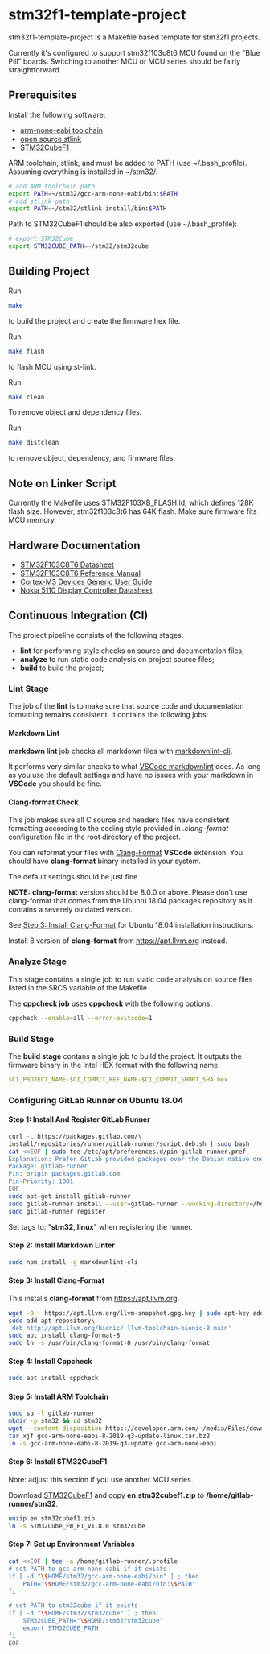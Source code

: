 # stm32f1-template-project

stm32f1-template-project is a Makefile based template for stm32f1 projects.

Currently it's configured to support stm32f103c8t6 MCU found on
the "Blue Pill" boards. Switching to another MCU or MCU series should be
fairly straightforward.

## Prerequisites

Install the following software:

- [arm-none-eabi toolchain](
    https://developer.arm.com/tools-and-software/open-source-software/developer-tools/gnu-toolchain/gnu-rm/downloads)
- [open source stlink](<https://github.com/texane/stlink>)
- [STM32CubeF1](
    <https://www.st.com/en/embedded-software/stm32cubef1.html>)

ARM toolchain, stlink, and must be added to PATH (use ~/.bash_profile).
Assuming everything is installed in ~/stm32/:

```bash
# add ARM toolchain path
export PATH=~/stm32/gcc-arm-none-eabi/bin:$PATH
# add stlink path
export PATH=~/stm32/stlink-install/bin:$PATH
```

Path to STM32CubeF1 should be also exported (use ~/.bash_profile):

```bash
# export STM32Cube
export STM32CUBE_PATH=~/stm32/stm32cube
```

## Building Project

Run

```bash
make
```

to build the project and create the firmware hex file.

Run

```bash
make flash
```

to flash MCU using st-link.

Run

```bash
make clean
```

To remove object and dependency files.

Run

```bash
make distclean
```

to remove object, dependency, and firmware files.

## Note on Linker Script

Currently the Makefile uses STM32F103XB_FLASH.ld, which defines 128K flash size.
However, stm32f103c8t6 has 64K flash. Make sure firmware fits MCU memory.

## Hardware Documentation

- [STM32F103C8T6 Datasheet](
    https://www.st.com/resource/en/datasheet/stm32f103c8.pdf)
- [STM32F103C8T6 Reference Manual](
    https://www.st.com/content/ccc/resource/technical/document/reference_manual/59/b9/ba/7f/11/af/43/d5/CD00171190.pdf/files/CD00171190.pdf/jcr:content/translations/en.CD00171190.pdf)
- [Cortex-M3 Devices Generic User Guide](
    http://infocenter.arm.com/help/topic/com.arm.doc.dui0552a/DUI0552A_cortex_m3_dgug.pdf)
- [Nokia 5110 Display Controller Datasheet](
    https://www.sparkfun.com/datasheets/LCD/Monochrome/Nokia5110.pdf)

## Continuous Integration (CI)

The project pipeline consists of the following stages:

- __lint__ for performing style checks on source and documentation files;
- __analyze__ to run static code analysis on project source files;
- __build__ to build the project;

### Lint Stage

The job of the __lint__ is to make sure that source code and documentation
formatting remains consistent. It contains the following jobs:

#### Markdown Lint

__markdown lint__ job checks all markdown files with [markdownlint-cli](
    https://www.npmjs.com/package/markdownlint-cli).

It performs very similar checks to what [VSCode markdownlint](
    https://github.com/DavidAnson/vscode-markdownlint) does.
As long as you use the default settings and have no issues with your
markdown in __VSCode__ you should be fine.

#### Clang-format Check

This job makes sure all C source and headers files have consistent formatting
according to the coding style provided in _.clang-format_ configuration file
in the root directory of the project.

You can reformat your files with [Clang-Format](
    https://marketplace.visualstudio.com/items?itemName=xaver.clang-format)
__VSCode__ extension. You should have __clang-format__ binary installed in your
system.

The default settings should be just fine.

__NOTE:__ __clang-format__ version should be 8.0.0 or above.
Please don't use clang-format that comes from the Ubuntu 18.04 packages
repository as it contains a severely outdated version.

See [Step 3: Install Clang-Format](#step-3-install-clang-format)
for Ubuntu 18.04 installation instructions.

Install 8 version of __clang-format__ from <https://apt.llvm.org> instead.

### Analyze Stage

This stage contains a single job to run static code analysis on source files
listed in the SRCS variable of the Makefile.

The __cppcheck job__ uses __cppcheck__ with the following options:

```bash
cppcheck --enable=all --error-exitcode=1
```

### Build Stage

The __build stage__ contans a single job to build the project.
It outputs the firmware binary in the Intel HEX format with the following name:

```yml
$CI_PROJECT_NAME-$CI_COMMIT_REF_NAME-$CI_COMMIT_SHORT_SHA.hex
```

### Configuring GitLab Runner on Ubuntu 18.04

#### Step 1: Install And Register GitLab Runner

```bash
curl -L https://packages.gitlab.com/\
install/repositories/runner/gitlab-runner/script.deb.sh | sudo bash
cat <<EOF | sudo tee /etc/apt/preferences.d/pin-gitlab-runner.pref
Explanation: Prefer GitLab provided packages over the Debian native ones
Package: gitlab-runner
Pin: origin packages.gitlab.com
Pin-Priority: 1001
EOF
sudo apt-get install gitlab-runner
sudo gitlab-runner install --user=gitlab-runner --working-directory=/home/gitlab-runner
sudo gitlab-runner register
```

Set tags to: "__stm32, linux__" when registering the runner.

#### Step 2: Install Markdown Linter

```bash
sudo npm install -g markdownlint-cli
```

#### Step 3: Install Clang-Format

This installs __clang-format__ from <https://apt.llvm.org>.

```bash
wget -O - https://apt.llvm.org/llvm-snapshot.gpg.key | sudo apt-key add -
sudo add-apt-repository\
'deb http://apt.llvm.org/bionic/ llvm-toolchain-bionic-8 main'
sudo apt install clang-format-8
sudo ln -s /usr/bin/clang-format-8 /usr/bin/clang-format
```

#### Step 4: Install Cppcheck

```bash
sudo apt install cppcheck
```

#### Step 5: Install ARM Toolchain

```bash
sudo su -l gitlab-runner
mkdir -p stm32 && cd stm32
wget --content-disposition https://developer.arm.com/-/media/Files/downloads/gnu-rm/8-2019q3/RC1.1/gcc-arm-none-eabi-8-2019-q3-update-linux.tar.bz2?revision=c34d758a-be0c-476e-a2de-af8c6e16a8a2?product=GNU%20Arm%20Embedded%20Toolchain,64-bit,,Linux,8-2019-q3-update
tar xjf gcc-arm-none-eabi-8-2019-q3-update-linux.tar.bz2
ln -s gcc-arm-none-eabi-8-2019-q3-update gcc-arm-none-eabi
```

#### Step 6: Install STM32CubeF1

Note: adjust this section if you use another MCU series.

Download [STM32CubeF1](
    <https://www.st.com/en/embedded-software/stm32cubef1.html>)
and copy __en.stm32cubef1.zip__ to __/home/gitlab-runner/stm32__.

```bash
unzip en.stm32cubef1.zip
ln -s STM32Cube_FW_F1_V1.8.0 stm32cube
```

#### Step 7: Set up Environment Variables

```bash
cat <<EOF | tee -a /home/gitlab-runner/.profile
# set PATH to gcc-arm-none-eabi if it exists
if [ -d "\$HOME/stm32/gcc-arm-none-eabi/bin" ] ; then
    PATH="\$HOME/stm32/gcc-arm-none-eabi/bin:\$PATH"
fi

# set PATH to stm32cube if it exists
if [ -d "\$HOME/stm32/stm32cube" ] ; then
    STM32CUBE_PATH="\$HOME/stm32/stm32cube"
    export STM32CUBE_PATH
fi
EOF
```
